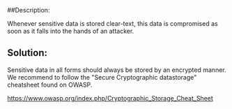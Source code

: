 ##Description:

Whenever sensitive data is stored clear-text, this data is compromised as soon as it
falls into the hands of an attacker.

## Solution:

Sensitive data in all forms should always be stored by an encrypted manner.
We recommend to follow the "Secure Cryptographic datastorage" cheatsheet found on OWASP.

https://www.owasp.org/index.php/Cryptographic_Storage_Cheat_Sheet
